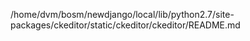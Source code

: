 /home/dvm/bosm/newdjango/local/lib/python2.7/site-packages/ckeditor/static/ckeditor/ckeditor/README.md